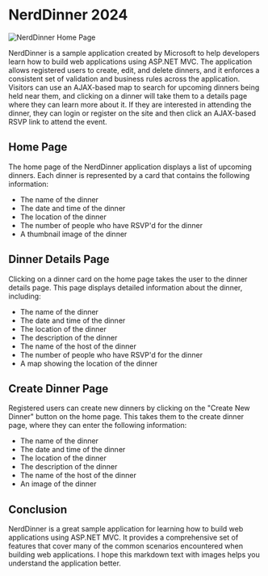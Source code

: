 NerdDinner 2024
==========
![NerdDinner Home Page](https://th.bing.com/th/id/OIP.ZGxBqcDDMO5ljKF9SQgZJAHaE8?rs=1&pid=ImgDetMain)

NerdDinner is a sample application created by Microsoft to help developers learn how to build web applications using ASP.NET MVC. The application allows registered users to create, edit, and delete dinners, and it enforces a consistent set of validation and business rules across the application. Visitors can use an AJAX-based map to search for upcoming dinners being held near them, and clicking on a dinner will take them to a details page where they can learn more about it. If they are interested in attending the dinner, they can login or register on the site and then click an AJAX-based RSVP link to attend the event.

Home Page
---------

The home page of the NerdDinner application displays a list of upcoming dinners. Each dinner is represented by a card that contains the following information:

-   The name of the dinner
-   The date and time of the dinner
-   The location of the dinner
-   The number of people who have RSVP'd for the dinner
-   A thumbnail image of the dinner

Dinner Details Page
-------------------

Clicking on a dinner card on the home page takes the user to the dinner details page. This page displays detailed information about the dinner, including:

-   The name of the dinner
-   The date and time of the dinner
-   The location of the dinner
-   The description of the dinner
-   The name of the host of the dinner
-   The number of people who have RSVP'd for the dinner
-   A map showing the location of the dinner



Create Dinner Page
------------------

Registered users can create new dinners by clicking on the "Create New Dinner" button on the home page. This takes them to the create dinner page, where they can enter the following information:

-   The name of the dinner
-   The date and time of the dinner
-   The location of the dinner
-   The description of the dinner
-   The name of the host of the dinner
-   An image of the dinner



Conclusion
----------

NerdDinner is a great sample application for learning how to build web applications using ASP.NET MVC. It provides a comprehensive set of features that cover many of the common scenarios encountered when building web applications. I hope this markdown text with images helps you understand the application better.
